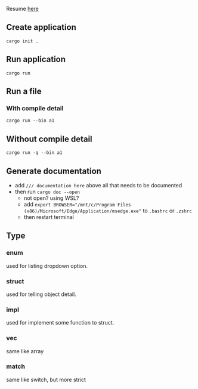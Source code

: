 Resume [here](https://youtu.be/lzKeecy4OmQ?t=17936)

## Create application

`cargo init .`

## Run application

`cargo run`

## Run a file

### With compile detail

`cargo run --bin a1`

## Without compile detail

`cargo run -q --bin a1`

## Generate documentation
- add `/// documentation here` above all that needs to be documented 
- then run `cargo doc --open`
    - not open? using WSL? 
    - add `export BROWSER="/mnt/c/Program Files (x86)/Microsoft/Edge/Application/msedge.exe"` to `.bashrc` or `.zshrc`
    - then restart terminal

## Type

### enum
used for listing dropdown option.

### struct
used for telling object detail.

### impl
used for implement some function to struct.

### vec
same like array

### match
same like switch, but more strict